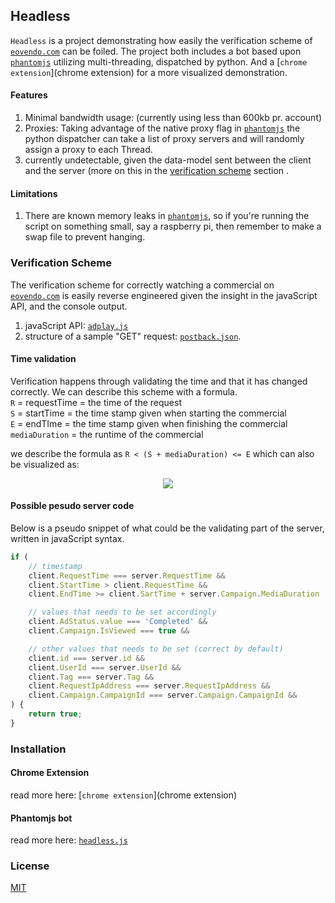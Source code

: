 ## Headless
`Headless` is a project demonstrating how easily the verification scheme of [`eovendo.com`](http://eovendo.com) can be foiled. The project both includes a bot based upon [`phantomjs`](http://phantomjs.org/) utilizing multi-threading, dispatched by python. And a [`chrome extension`](chrome extension) for a more visualized demonstration.

#### Features
1. Minimal bandwidth usage: 
  (currently using less than 600kb pr. account)
2. Proxies: Taking advantage of the native proxy flag in [`phantomjs`](http://phantomjs.org/) the python dispatcher can take a list of proxy servers and will randomly assign a proxy to each Thread.
3. currently undetectable, given the data-model sent between the client and the server (more on this in the [verification scheme](#verification-scheme) section . 

#### Limitations
1. There are known memory leaks in [`phantomjs`](https://code.google.com/p/phantomjs/issues/detail?id=979), so if you're running the script on something small, say a raspberry pi, then remember to make a swap file to prevent hanging.

### Verification Scheme
The verification scheme for correctly watching a commercial on [`eovendo.com`](http://eovendo.com) is easily reverse engineered given the insight in the javaScript API, and the console output.

1. javaScript API: [`adplay.js`](headless/docs/adplay.js) 
2. structure of a  sample "GET" request: [`postback.json`](headless/docs/postback.json).

#### Time validation
Verification happens through validating the time and that it has changed correctly.
We can describe this scheme with a formula.  
`R` = requestTime = the time of the request  
`S` = startTime = the time stamp given when starting the commercial  
`E` = endTIme = the time stamp given when finishing the commercial  
`mediaDuration` = the runtime of the commercial

we describe the formula as `R < (S + mediaDuration) <= E` which can also be visualized as:

<p align="center">
  <img src="http://i.imgur.com/emNsPgG.png"/>
</p>

#### Possible pesudo server code
Below is a pseudo snippet of what could be the validating part of the server, written in javaScript syntax.

```javascript
if (
    // timestamp
    client.RequestTime === server.RequestTime && 
    client.StartTime > client.RequestTime && 
    client.EndTime >= client.SartTime + server.Campaign.MediaDuration  &&

    // values that needs to be set accordingly
    client.AdStatus.value === 'Completed' &&
    client.Campaign.IsViewed === true &&

    // other values that needs to be set (correct by default)
    client.id === server.id &&
    client.UserId === server.UserId &&
    client.Tag === server.Tag &&
    client.RequestIpAddress === server.RequestIpAddress &&
    client.Campaign.CampaignId === server.Campaign.CampaignId &&
) {
    return true;
}
```

### Installation

#### Chrome Extension
read more here: [`chrome extension`](chrome extension)

#### Phantomjs bot
read more here: [`headless.js`](headless)

### License
[MIT](LICENSE)
